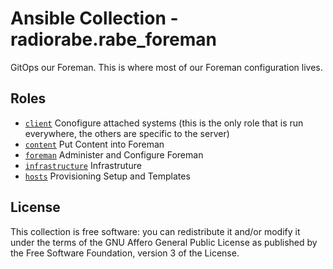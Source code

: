 # Ansible Collection - radiorabe.rabe_foreman

GitOps our Foreman. This is where most of our Foreman configuration lives.

## Roles

* [`client`](https://github.com/radiorabe/ansible-collection-rabe_foreman/tree/main/roles/client) Conofigure attached systems (this is the only role that is run everywhere, the others are specific to the server)
* [`content`](https://github.com/radiorabe/ansible-collection-rabe_foreman/tree/main/roles/content) Put Content into Foreman
* [`foreman`](https://github.com/radiorabe/ansible-collection-rabe_foreman/tree/main/roles/foreman) Administer and Configure Foreman
* [`infrastructure`](https://github.com/radiorabe/ansible-collection-rabe_foreman/tree/main/roles/infrastructure) Infrastruture
* [`hosts`](https://github.com/radiorabe/ansible-collection-rabe_foreman/tree/main/roles/hosts) Provisioning Setup and Templates

## License

This collection is free software: you can redistribute it and/or modify it under the terms of the GNU Affero General Public License as published by the Free Software Foundation, version 3 of the License.
